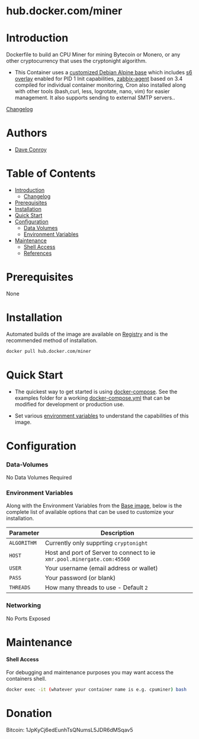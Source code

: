 # hub.docker.com/miner

# Introduction

Dockerfile to build an CPU Miner for mining Bytecoin or Monero, or any other cryptocurrency that uses the cryptonight algorithm.

* This Container uses a [customized Debian Alpine base](https://hub.docker.com/r/tiredofit/alpine) which includes [s6 
overlay](https://github.com/just-containers/s6-overlay) enabled for PID 1 Init capabilities, [zabbix-agent](https://zabbix.org) based 
on 3.4 compiled for individual container monitoring, Cron also installed along with other tools (bash,curl, less, logrotate, nano, 
vim) for easier management. It also supports sending to external SMTP servers..



[Changelog](CHANGELOG.md)

# Authors

- [Dave Conroy](https://github.com/tiredofit/)

# Table of Contents

- [Introduction](#introduction)
    - [Changelog](CHANGELOG.md)
- [Prerequisites](#prerequisites)
- [Installation](#installation)
- [Quick Start](#quick-start)
- [Configuration](#configuration)
    - [Data Volumes](#data-volumes)
    - [Environment Variables](#environmentvariables)   
- [Maintenance](#maintenance)
    - [Shell Access](#shell-access)
   - [References](#references)

# Prerequisites

None

# Installation

Automated builds of the image are available on [Registry](https://hub.docker.com/tiredofit/insync) and is the recommended method of 
installation.


```bash
docker pull hub.docker.com/miner
```


# Quick Start

* The quickest way to get started is using [docker-compose](https://docs.docker.com/compose/). See the examples folder for a working 
[docker-compose.yml](examples/docker-compose.yml) that can be modified for development or production use.

* Set various [environment variables](#environment-variables) to understand the capabilities of this image.


# Configuration

### Data-Volumes

No Data Volumes Required 
### Environment Variables

Along with the Environment Variables from the [Base image](https://hub.docker.com/r/tiredofit/alpine), below is the complete list of 
available options that can be used to customize your installation.

| Parameter | Description |
|-----------|-------------|
| `ALGORITHM` | Currently only supprting `cryptonight`
| `HOST` | Host and port of Server to connect to ie `xmr.pool.minergate.com:45560` |
| `USER` | Your username (email address or wallet) |
| `PASS` | Your password (or blank)
| `THREADS` | How many threads to use - Default `2` |

### Networking

No Ports Exposed

# Maintenance
#### Shell Access

For debugging and maintenance purposes you may want access the containers shell. 

```bash
docker exec -it (whatever your container name is e.g. cpuminer) bash
```

# Donation

Bitcoin: 1JpKyCj6edEunhTsQNumsL5JDR6dMSqav5


